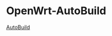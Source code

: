 # OpenWrt-AutoBuild
[AutoBuild](https://p3terx.com/archives/build-openwrt-with-github-actions.html)
